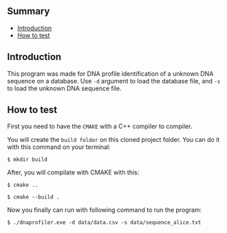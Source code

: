 ## Summary

- [Introduction](#introduction)
- [How to test](#how-to-test)

## Introduction

This program was made for DNA profile identification of a unknown DNA sequence on a database. Use `-d` argument to load the database file, and `-s` to load the unknown DNA sequence file.

## How to test

First you need to have the `CMAKE` with a C++ compiler to compiler.

You will create the `build folder` on this cloned project folder. You can do it with this command on your terminal:

```
$ mkdir build
```

After, you will compilate with CMAKE with this:

```
$ cmake ..
```
```
$ cmake --build .
```

Now you finally can run with following command to run the program:

```
$ ./dnaprofiler.exe -d data/data.csv -s data/sequence_alice.txt
```
